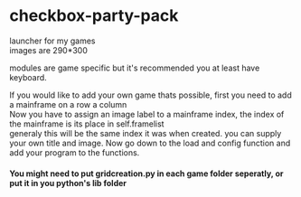 # checkbox-party-pack  
launcher for my games  
images are 290*300  

modules are game specific but it's recommended you at least have keyboard.  
  
If you would like to add your own game thats possible, first you need to add a mainframe on a row a column   
Now you have to assign an image label to a mainframe index, the index of the mainframe is its place in self.framelist  
generaly this will be the same index it was when created.
you can supply your own title and image.
Now go down to the load and config function and add your program to the functions.  
  
  
#### You might need to put gridcreation.py in each game folder seperatly, or put it in you python's lib folder
